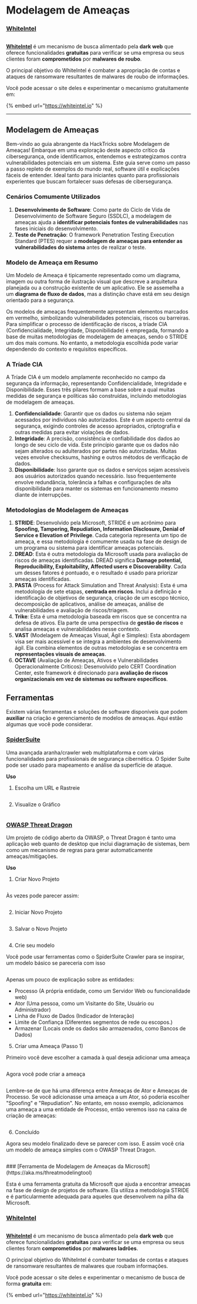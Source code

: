 # Modelagem de Ameaças

### [WhiteIntel](https://whiteintel.io)

<figure><img src="/.gitbook/assets/image (1224).png" alt=""><figcaption></figcaption></figure>

[**WhiteIntel**](https://whiteintel.io) é um mecanismo de busca alimentado pela **dark web** que oferece funcionalidades **gratuitas** para verificar se uma empresa ou seus clientes foram **comprometidos** por **malwares de roubo**.

O principal objetivo do WhiteIntel é combater a apropriação de contas e ataques de ransomware resultantes de malwares de roubo de informações.

Você pode acessar o site deles e experimentar o mecanismo gratuitamente em:

{% embed url="https://whiteintel.io" %}

---

## Modelagem de Ameaças

Bem-vindo ao guia abrangente da HackTricks sobre Modelagem de Ameaças! Embarque em uma exploração deste aspecto crítico da cibersegurança, onde identificamos, entendemos e estrategizamos contra vulnerabilidades potenciais em um sistema. Este guia serve como um passo a passo repleto de exemplos do mundo real, software útil e explicações fáceis de entender. Ideal tanto para iniciantes quanto para profissionais experientes que buscam fortalecer suas defesas de cibersegurança.

### Cenários Comumente Utilizados

1. **Desenvolvimento de Software**: Como parte do Ciclo de Vida de Desenvolvimento de Software Seguro (SSDLC), a modelagem de ameaças ajuda a **identificar potenciais fontes de vulnerabilidades** nas fases iniciais do desenvolvimento.
2. **Teste de Penetração**: O framework Penetration Testing Execution Standard (PTES) requer a **modelagem de ameaças para entender as vulnerabilidades do sistema** antes de realizar o teste.

### Modelo de Ameaça em Resumo

Um Modelo de Ameaça é tipicamente representado como um diagrama, imagem ou outra forma de ilustração visual que descreve a arquitetura planejada ou a construção existente de um aplicativo. Ele se assemelha a um **diagrama de fluxo de dados**, mas a distinção chave está em seu design orientado para a segurança.

Os modelos de ameaças frequentemente apresentam elementos marcados em vermelho, simbolizando vulnerabilidades potenciais, riscos ou barreiras. Para simplificar o processo de identificação de riscos, a tríade CIA (Confidencialidade, Integridade, Disponibilidade) é empregada, formando a base de muitas metodologias de modelagem de ameaças, sendo o STRIDE um dos mais comuns. No entanto, a metodologia escolhida pode variar dependendo do contexto e requisitos específicos.

### A Tríade CIA

A Tríade CIA é um modelo amplamente reconhecido no campo da segurança da informação, representando Confidencialidade, Integridade e Disponibilidade. Esses três pilares formam a base sobre a qual muitas medidas de segurança e políticas são construídas, incluindo metodologias de modelagem de ameaças.

1. **Confidencialidade**: Garantir que os dados ou sistema não sejam acessados por indivíduos não autorizados. Este é um aspecto central da segurança, exigindo controles de acesso apropriados, criptografia e outras medidas para evitar violações de dados.
2. **Integridade**: A precisão, consistência e confiabilidade dos dados ao longo de seu ciclo de vida. Este princípio garante que os dados não sejam alterados ou adulterados por partes não autorizadas. Muitas vezes envolve checksums, hashing e outros métodos de verificação de dados.
3. **Disponibilidade**: Isso garante que os dados e serviços sejam acessíveis aos usuários autorizados quando necessário. Isso frequentemente envolve redundância, tolerância a falhas e configurações de alta disponibilidade para manter os sistemas em funcionamento mesmo diante de interrupções.

### Metodologias de Modelagem de Ameaças

1. **STRIDE**: Desenvolvido pela Microsoft, STRIDE é um acrônimo para **Spoofing, Tampering, Repudiation, Information Disclosure, Denial of Service e Elevation of Privilege**. Cada categoria representa um tipo de ameaça, e essa metodologia é comumente usada na fase de design de um programa ou sistema para identificar ameaças potenciais.
2. **DREAD**: Esta é outra metodologia da Microsoft usada para avaliação de riscos de ameaças identificadas. DREAD significa **Damage potential, Reproducibility, Exploitability, Affected users e Discoverability**. Cada um desses fatores é pontuado, e o resultado é usado para priorizar ameaças identificadas.
3. **PASTA** (Process for Attack Simulation and Threat Analysis): Esta é uma metodologia de sete etapas, **centrada em riscos**. Inclui a definição e identificação de objetivos de segurança, criação de um escopo técnico, decomposição de aplicativos, análise de ameaças, análise de vulnerabilidades e avaliação de riscos/triagem.
4. **Trike**: Esta é uma metodologia baseada em riscos que se concentra na defesa de ativos. Ela parte de uma perspectiva de **gestão de riscos** e analisa ameaças e vulnerabilidades nesse contexto.
5. **VAST** (Modelagem de Ameaças Visual, Ágil e Simples): Esta abordagem visa ser mais acessível e se integra a ambientes de desenvolvimento ágil. Ela combina elementos de outras metodologias e se concentra em **representações visuais de ameaças**.
6. **OCTAVE** (Avaliação de Ameaças, Ativos e Vulnerabilidades Operacionalmente Críticos): Desenvolvido pelo CERT Coordination Center, este framework é direcionado para **avaliação de riscos organizacionais em vez de sistemas ou software específicos**.

## Ferramentas

Existem várias ferramentas e soluções de software disponíveis que podem **auxiliar** na criação e gerenciamento de modelos de ameaças. Aqui estão algumas que você pode considerar.

### [SpiderSuite](https://github.com/3nock/SpiderSuite)

Uma avançada aranha/crawler web multiplataforma e com várias funcionalidades para profissionais de segurança cibernética. O Spider Suite pode ser usado para mapeamento e análise da superfície de ataque.

**Uso**

1. Escolha um URL e Rastreie

<figure><img src="../.gitbook/assets/threatmodel_spidersuite_1.png" alt=""><figcaption></figcaption></figure>

2. Visualize o Gráfico

<figure><img src="../.gitbook/assets/threatmodel_spidersuite_2.png" alt=""><figcaption></figcaption></figure>

### [OWASP Threat Dragon](https://github.com/OWASP/threat-dragon/releases)

Um projeto de código aberto da OWASP, o Threat Dragon é tanto uma aplicação web quanto de desktop que inclui diagramação de sistemas, bem como um mecanismo de regras para gerar automaticamente ameaças/mitigações.

**Uso**

1. Criar Novo Projeto

<figure><img src="../.gitbook/assets/create_new_project_1.jpg" alt=""><figcaption></figcaption></figure>

Às vezes pode parecer assim:

<figure><img src="../.gitbook/assets/1_threatmodel_create_project.jpg" alt=""><figcaption></figcaption></figure>

2. Iniciar Novo Projeto

<figure><img src="../.gitbook/assets/launch_new_project_2.jpg" alt=""><figcaption></figcaption></figure>

3. Salvar o Novo Projeto

<figure><img src="../.gitbook/assets/save_new_project.jpg" alt=""><figcaption></figcaption></figure>

4. Crie seu modelo

Você pode usar ferramentas como o SpiderSuite Crawler para se inspirar, um modelo básico se pareceria com isso

<figure><img src="../.gitbook/assets/0_basic_threat_model.jpg" alt=""><figcaption></figcaption></figure>

Apenas um pouco de explicação sobre as entidades:

* Processo (A própria entidade, como um Servidor Web ou funcionalidade web)
* Ator (Uma pessoa, como um Visitante do Site, Usuário ou Administrador)
* Linha de Fluxo de Dados (Indicador de Interação)
* Limite de Confiança (Diferentes segmentos de rede ou escopos.)
* Armazenar (Locais onde os dados são armazenados, como Bancos de Dados)

5. Criar uma Ameaça (Passo 1)

Primeiro você deve escolher a camada à qual deseja adicionar uma ameaça

<figure><img src="../.gitbook/assets/3_threatmodel_chose-threat-layer.jpg" alt=""><figcaption></figcaption></figure>

Agora você pode criar a ameaça

<figure><img src="../.gitbook/assets/4_threatmodel_create-threat.jpg" alt=""><figcaption></figcaption></figure>

Lembre-se de que há uma diferença entre Ameaças de Ator e Ameaças de Processo. Se você adicionasse uma ameaça a um Ator, só poderia escolher "Spoofing" e "Repudiation". No entanto, em nosso exemplo, adicionamos uma ameaça a uma entidade de Processo, então veremos isso na caixa de criação de ameaças:

<figure><img src="../.gitbook/assets/2_threatmodel_type-option.jpg" alt=""><figcaption></figcaption></figure>

6. Concluído

Agora seu modelo finalizado deve se parecer com isso. E assim você cria um modelo de ameaça simples com o OWASP Threat Dragon.

<figure><img src="../.gitbook/assets/threat_model_finished.jpg" alt=""><figcaption></figcaption></figure>
### [Ferramenta de Modelagem de Ameaças da Microsoft](https://aka.ms/threatmodelingtool)

Esta é uma ferramenta gratuita da Microsoft que ajuda a encontrar ameaças na fase de design de projetos de software. Ela utiliza a metodologia STRIDE e é particularmente adequada para aqueles que desenvolvem na pilha da Microsoft.


### [WhiteIntel](https://whiteintel.io)

<figure><img src="/.gitbook/assets/image (1224).png" alt=""><figcaption></figcaption></figure>

[**WhiteIntel**](https://whiteintel.io) é um mecanismo de busca alimentado pela **dark web** que oferece funcionalidades **gratuitas** para verificar se uma empresa ou seus clientes foram **comprometidos** por **malwares ladrões**.

O principal objetivo do WhiteIntel é combater tomadas de contas e ataques de ransomware resultantes de malwares que roubam informações.

Você pode acessar o site deles e experimentar o mecanismo de busca de forma **gratuita** em:

{% embed url="https://whiteintel.io" %}
